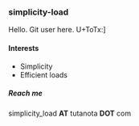 ### simplicity-load

Hello. Git user here. U+ToTx:]

#### Interests

- Simplicity
- Efficient loads

##### Reach me

simplicity_load **AT** tutanota **DOT** com

